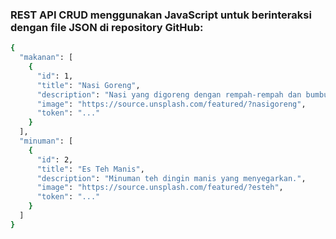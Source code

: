 ### REST API CRUD menggunakan JavaScript untuk berinteraksi dengan file JSON di repository GitHub:


```bash
{
  "makanan": [
    {
      "id": 1,
      "title": "Nasi Goreng",
      "description": "Nasi yang digoreng dengan rempah-rempah dan bumbu khas Indonesia.",
      "image": "https://source.unsplash.com/featured/?nasigoreng",
      "token": "..."
    }
  ],
  "minuman": [
    {
      "id": 2,
      "title": "Es Teh Manis",
      "description": "Minuman teh dingin manis yang menyegarkan.",
      "image": "https://source.unsplash.com/featured/?esteh",
      "token": "..."
    }
  ]
}
```
